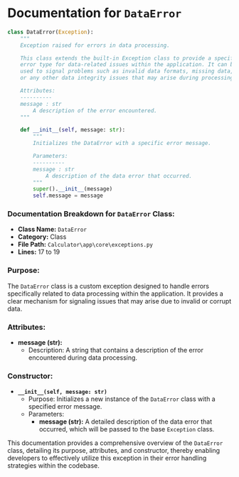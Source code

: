 # Documentation for `DataError`

```python
class DataError(Exception):
    """
    Exception raised for errors in data processing.

    This class extends the built-in Exception class to provide a specific 
    error type for data-related issues within the application. It can be 
    used to signal problems such as invalid data formats, missing data, 
    or any other data integrity issues that may arise during processing.

    Attributes:
    ----------
    message : str
        A description of the error encountered.
    """

    def __init__(self, message: str):
        """
        Initializes the DataError with a specific error message.

        Parameters:
        ----------
        message : str
            A description of the data error that occurred.
        """
        super().__init__(message)
        self.message = message
```

### Documentation Breakdown for `DataError` Class:

- **Class Name:** `DataError`
- **Category:** Class
- **File Path:** `Calculator\app\core\exceptions.py`
- **Lines:** 17 to 19

### Purpose:
The `DataError` class is a custom exception designed to handle errors specifically related to data processing within the application. It provides a clear mechanism for signaling issues that may arise due to invalid or corrupt data.

### Attributes:
- **message (str):** 
  - Description: A string that contains a description of the error encountered during data processing.

### Constructor:
- **`__init__(self, message: str)`**
  - Purpose: Initializes a new instance of the `DataError` class with a specified error message.
  - Parameters:
    - **message (str):** A detailed description of the data error that occurred, which will be passed to the base `Exception` class.

This documentation provides a comprehensive overview of the `DataError` class, detailing its purpose, attributes, and constructor, thereby enabling developers to effectively utilize this exception in their error handling strategies within the codebase.
